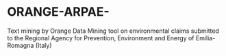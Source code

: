 # ORANGE-ARPAE-
Text mining by Orange Data Mining tool on environmental claims submitted to the Regional Agency for Prevention, Environment and Energy of Emilia-Romagna (Italy)
